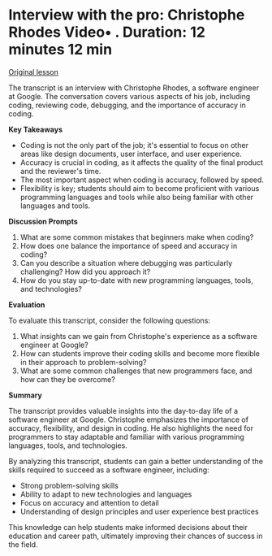 # Interview with the pro: Christophe Rhodes Video• . Duration: 12 minutes 12 min

[Original lesson](https://www.coursera.org/learn/uol-introduction-to-programming-2/lecture/g6eSq/interview-with-the-pro-christophe-rhodes)

The transcript is an interview with Christophe Rhodes, a software engineer at Google. The conversation covers various aspects of his job, including coding, reviewing code, debugging, and the importance of accuracy in coding.

**Key Takeaways**

* Coding is not the only part of the job; it's essential to focus on other areas like design documents, user interface, and user experience.
* Accuracy is crucial in coding, as it affects the quality of the final product and the reviewer's time.
* The most important aspect when coding is accuracy, followed by speed.
* Flexibility is key; students should aim to become proficient with various programming languages and tools while also being familiar with other languages and tools.

**Discussion Prompts**

1. What are some common mistakes that beginners make when coding?
2. How does one balance the importance of speed and accuracy in coding?
3. Can you describe a situation where debugging was particularly challenging? How did you approach it?
4. How do you stay up-to-date with new programming languages, tools, and technologies?

**Evaluation**

To evaluate this transcript, consider the following questions:

1. What insights can we gain from Christophe's experience as a software engineer at Google?
2. How can students improve their coding skills and become more flexible in their approach to problem-solving?
3. What are some common challenges that new programmers face, and how can they be overcome?

**Summary**

The transcript provides valuable insights into the day-to-day life of a software engineer at Google. Christophe emphasizes the importance of accuracy, flexibility, and design in coding. He also highlights the need for programmers to stay adaptable and familiar with various programming languages, tools, and technologies.

By analyzing this transcript, students can gain a better understanding of the skills required to succeed as a software engineer, including:

* Strong problem-solving skills
* Ability to adapt to new technologies and languages
* Focus on accuracy and attention to detail
* Understanding of design principles and user experience best practices

This knowledge can help students make informed decisions about their education and career path, ultimately improving their chances of success in the field.

